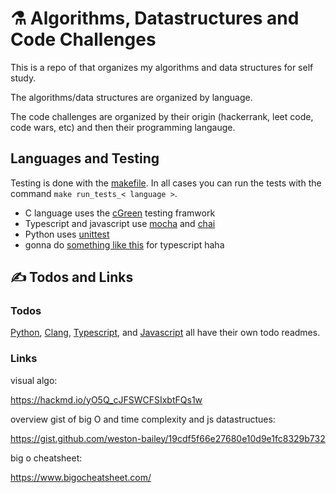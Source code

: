 # ⚗️ Algorithms, Datastructures and Code Challenges

This is a repo of that organizes my algorithms and data structures for self study.

The algorithms/data structures are organized by language.

The code challenges are organized by their origin (hackerrank, leet code, code wars, etc) and then their programming langauge.

## Languages and Testing

Testing is done with the [makefile](https://www.gnu.org/software/make/). In all cases you can run the tests with the command `make run_tests_< language >`.

- C language uses the [cGreen](https://github.com/cgreen-devs/cgreen) testing framwork
- Typescript and javascript use [mocha](https://www.npmjs.com/package/mocha) and [chai](https://www.npmjs.com/package/chai)
- Python uses [unittest](https://docs.python.org/3/library/unittest.html)
- gonna do [something like this](http://www.jimlynchcodes.com/blog/a-tdd-with-typescript-setup-guide) for typescript haha

## ✍️ Todos and Links

### Todos

[Python](https://github.com/weston-bailey/datastructs-algos-challenges/tree/main/python), [Clang](https://github.com/weston-bailey/datastructs-algos-challenges/tree/main/clang), [Typescript](https://github.com/weston-bailey/datastructs-algos-challenges/tree/main/typescript), and [Javascript](https://github.com/weston-bailey/datastructs-algos-challenges/tree/main/javascript) all have their own todo readmes.

### Links

visual algo:

https://hackmd.io/yO5Q_cJFSWCFSIxbtFQs1w

overview gist of big O and time complexity and js datastructues:

https://gist.github.com/weston-bailey/19cdf5f66e27680e10d9e1fc8329b732

big o cheatsheet:

https://www.bigocheatsheet.com/
